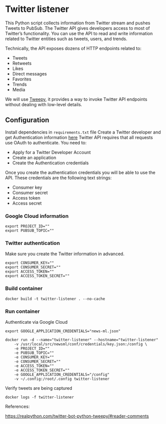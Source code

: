 # Twitter listener

This Python script collects information from Twitter stream and
pushes Tweets to PubSub.
The Twitter API gives developers access to most of Twitter’s functionality. 
You can use the API to read and write information related to Twitter 
entities such as tweets, users, and trends.

Technically, the API exposes dozens of HTTP endpoints related to:

  - Tweets
  - Retweets
  - Likes
  - Direct messages
  - Favorites
  - Trends
  - Media

We will use [Tweepy](https://www.tweepy.org/), it provides a way to invoke 
Twitter API endpoints without dealing with low-level details.

## Configuration

Install dependencies in `requirements.txt` file
Create a Twitter developer and get Authentication information [here](https://developer.twitter.com/)
Twitter API requires that all requests use OAuth to authenticate. 
You need to:
  - Apply for a Twitter Developer Account
  - Create an application
  - Create the Authentication credentials
  
Once you create the authentication credentials you will be able to use the API. 
These credentials are the following text strings:

  - Consumer key
  - Consumer secret
  - Access token
  - Access secret

### Google Cloud information

```
export PROJECT_ID=""
export PUBSUB_TOPIC=""
```

### Twitter authentication

Make sure you create the Twitter information in advanced.


```
export CONSUMER_KEY=""
export CONSUMER_SECRET=""
export ACCESS_TOKEN=""
export ACCESS_TOKEN_SECRET=""
```

### Build container

```
docker build -t twitter-listener . --no-cache
```

### Run container

Authenticate via Google Cloud

```
export GOOGLE_APPLICATION_CREDENTIALS="news-ml.json"
```

```
docker run -d --name="twitter-listener" --hostname="twitter-listener" 
    -v /usr/local/src/newsml/conf/credentials/key.json:/config \
    -e PROJECT_ID="" 
    -e PUBSUB_TOPIC="" 
    -e CONSUMER_KEY="" 
    -e CONSUMER_SECRET="" 
    -e ACCESS_TOKEN="" 
    -e ACCESS_TOKEN_SECRET="" 
    -e GOOGLE_APPLICATION_CREDENTIALS="/config"
    -v ~/.config:/root/.config twitter-listener
```

Verify tweets are being captured

```
docker logs -f twitter-listener
```

References:

https://realpython.com/twitter-bot-python-tweepy/#reader-comments
